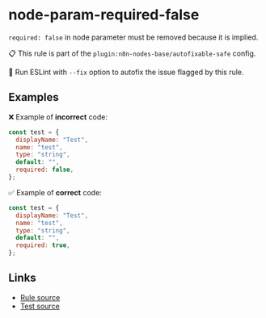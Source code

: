 [//]: # "File generated from a template. Do not edit this file directly."

# node-param-required-false

`required: false` in node parameter must be removed because it is implied.

📋 This rule is part of the `plugin:n8n-nodes-base/autofixable-safe` config.

🔧 Run ESLint with `--fix` option to autofix the issue flagged by this rule.

## Examples

❌ Example of **incorrect** code:

```js
const test = {
  displayName: "Test",
  name: "test",
  type: "string",
  default: "",
  required: false,
};
```

✅ Example of **correct** code:

```js
const test = {
  displayName: "Test",
  name: "test",
  type: "string",
  default: "",
  required: true,
};
```

## Links

- [Rule source](../../lib/rules/node-param-required-false.ts)
- [Test source](../../tests/node-param-required-false.test.ts)
